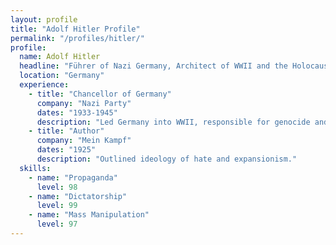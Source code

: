 ```yaml
---
layout: profile
title: "Adolf Hitler Profile"
permalink: "/profiles/hitler/"
profile:
  name: Adolf Hitler
  headline: "Führer of Nazi Germany, Architect of WWII and the Holocaust"
  location: "Germany"
  experience:
    - title: "Chancellor of Germany"
      company: "Nazi Party"
      dates: "1933-1945"
      description: "Led Germany into WWII, responsible for genocide and global conflict."
    - title: "Author"
      company: "Mein Kampf"
      dates: "1925"
      description: "Outlined ideology of hate and expansionism."
  skills:
    - name: "Propaganda"
      level: 98
    - name: "Dictatorship"
      level: 99
    - name: "Mass Manipulation"
      level: 97
---
```

